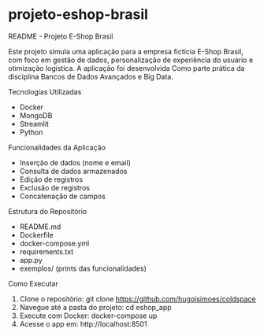 # projeto-eshop-brasil
README - Projeto E-Shop Brasil

Este projeto simula uma aplicação para a empresa fictícia E-Shop Brasil, com foco em gestão de dados, personalização de experiência do usuário e otimização logística. A aplicação foi desenvolvida Como parte prática da disciplina Bancos de Dados Avançados e Big Data.

Tecnologias Utilizadas
- Docker
- MongoDB
- Streamlit
- Python

Funcionalidades da Aplicação
- Inserção de dados (nome e email)
- Consulta de dados armazenados
- Edição de registros
- Exclusão de registros
- Concatenação de campos

Estrutura do Repositório
- README.md
- Dockerfile
- docker-compose.yml
- requirements.txt
- app.py
- exemplos/ (prints das funcionalidades)

Como Executar
1. Clone o repositório: git clone https://github.com/hugojsimoes/coldspace
2. Navegue até a pasta do projeto: cd eshop_app
3. Execute com Docker: docker-compose up
4. Acesse o app em: http://localhost:8501
